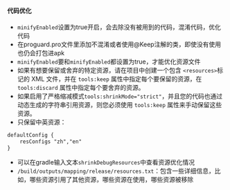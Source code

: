 #### 代码优化
* `minifyEnabled`设置为true开启，会去除没有被用到的代码，混淆代码，优化代码
* 在proguard.pro文件里添加不混淆或者使用@Keep注解的类，即使没有使用也仍会打包进apk
* `minifyEnabled`要和`minifyEnabled`都设置为true，才能优化资源文件
* 如果有想要保留或舍弃的特定资源，请在项目中创建一个包含 `<resources>`标记的 XML 文件，并在 `tools:keep` 属性中指定每个要保留的资源，在 `tools:discard` 属性中指定每个要舍弃的资源。
* 如果启用了严格缩减模式`tools:shrinkMode="strict"`，并且您的代码也通过动态生成的字符串引用资源，则您必须使用 `tools:keep` 属性来手动保留这些资源。
* 只保留中英资源：
```xml
defaultConfig {
    resConfigs "zh","en"
}
```
* 可以在gradle输入文本`shrinkDebugResources`中查看资源优化情况
* `/build/outputs/mapping/release/resources.txt`：包含一些详细信息，比如，哪些资源引用了其他资源，哪些资源在使用，哪些资源被移除

